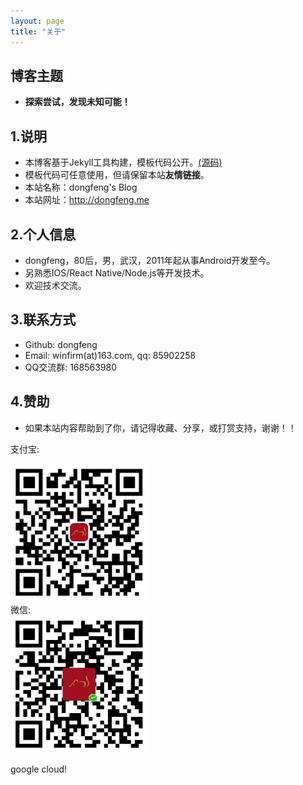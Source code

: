 ```yaml
---
layout: page
title: "关于"
---
```

## 博客主题
- **探索尝试，发现未知可能！**  


## 1.说明
- 本博客基于Jekyll工具构建，模板代码公开。[(源码)](https://github.com/dongfeng/dongfeng.github.com)  
- 模板代码可任意使用，但请保留本站**友情链接**。  
- 本站名称：dongfeng's Blog  
- 本站网址：http://dongfeng.me  


## 2.个人信息
- dongfeng，80后，男，武汉，2011年起从事Android开发至今。
- 另熟悉IOS/React Native/Node.js等开发技术。  
- 欢迎技术交流。  


## 3.联系方式
- Github: dongfeng  
- Email: winfirm(at)163.com, qq: 85902258  
- QQ交流群: 168563980  


## 4.赞助
- 如果本站内容帮助到了你，请记得收藏、分享，或打赏支持，谢谢！！  

支付宝:  
<div style="width:220px">
    <img width="220" height="220" src="/images/donate_alipay.jpg"/>
</div>
微信:  
<div style="width:220px">
    <img width="220" height="220" src="/images/donate_weixin.jpg"/>
</div>

google cloud!